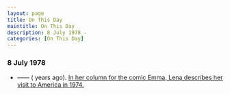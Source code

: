 ```yaml
---
layout: page
title: On This Day
maintitle: On This Day
description: 8 July 1978 - 
categories: [On This Day]
---
```


### 8 July 1978
* —— (<span id="age"></span> years ago). [In her column for the comic Emma, Lena describes her visit to America in 1974.](/comics/emma/1978/07/08/emma.html)

<!-- Script for calculating number of years ago -->
<script>
var dob = '19780708';
var year = Number(dob.substr(0, 4));
var month = Number(dob.substr(4, 2)) - 1;
var day = Number(dob.substr(6, 2));
var today = new Date();
var age = today.getFullYear() - year;
if (today.getMonth() < month || (today.getMonth() == month && today.getDate() < day)) {
age--;
}
document.getElementById("age").innerHTML=age;
</script>

